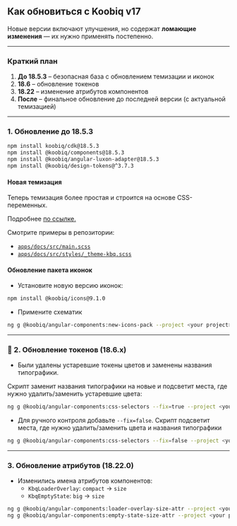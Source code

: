 ## Как обновиться с Koobiq v17

Новые версии включают улучшения, но содержат **ломающие изменения** — их нужно применять постепенно.

---

### Краткий план

1. **До 18.5.3** – безопасная база с обновлением темизации и иконок
2. **18.6** – обновление токенов
3. **18.22** – изменение атрибутов компонентов
4. **После** – финальное обновление до последней версии (с актуальной темизацией)

---

### 1. Обновление до 18.5.3

```bash
npm install koobiq/cdk@18.5.3
npm install @koobiq/components@18.5.3
npm install @koobiq/angular-luxon-adapter@18.5.3
npm install @koobiq/design-tokens@^3.7.3
```

#### Новая темизация

Теперь темизация более простая и строится на основе CSS-переменных.

Подробнее [по ссылке.](https://koobiq.io/ru/main/theming/overview#как-использовать?)

Смотрите примеры в репозитории:

- [`apps/docs/src/main.scss`](https://github.com/koobiq/angular-components/blob/main/apps/docs/src/main.scss)
- [`apps/docs/src/styles/_theme-kbq.scss`](https://github.com/koobiq/angular-components/blob/main/apps/docs/src/styles/_theme-kbq.scss)

#### Обновление пакета иконок

- Установите новую версию иконок:

```bash
npm install @koobiq/icons@9.1.0
```

- Примените схематик

```bash
ng g @koobiq/angular-components:new-icons-pack --project <your project>
```

---

### 🎨 2. Обновление токенов (18.6.x)

- Были удалены устаревшие токены цветов и заменены названия типографики.

Скрипт заменит названия типографики на новые и подсветит места, где нужно удалить/заменить устаревшие цвета:

```bash
ng g @koobiq/angular-components:css-selectors --fix=true --project <your project>
```

- Для ручного контроля добавьте `--fix=false`. Скрипт подсветит места, где нужно удалить/заменить цвета и названия типографики

```bash
ng g @koobiq/angular-components:css-selectors --fix=false --project <your project>
```

---

### 3. Обновление атрибутов (18.22.0)

- Изменились имена атрибутов компонентов:
    - `KbqLoaderOverlay`: `compact` → `size`
    - `KbqEmptyState`: `big` → `size`

```bash
ng g @koobiq/angular-components:loader-overlay-size-attr --project <your project>
ng g @koobiq/angular-components:empty-state-size-attr --project <your project>
```

